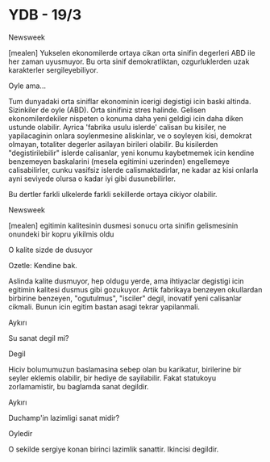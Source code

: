 # YDB - 19/3

Newsweek

[mealen] Yukselen ekonomilerde ortaya cikan orta sinifin degerleri ABD ile her zaman uyusmuyor. Bu orta sinif demokratliktan, ozgurluklerden uzak karakterler sergileyebiliyor.

Oyle ama...

Tum dunyadaki orta siniflar ekonominin icerigi degistigi icin baski altinda. Sizinkiler de oyle (ABD). Orta sinifiniz stres halinde. Gelisen ekonomilerdekiler nispeten o konuma daha yeni geldigi icin daha diken ustunde olabilir. Ayrica 'fabrika usulu islerde' calisan bu kisiler, ne yapilacaginin onlara soylenmesine aliskinlar, ve o soyleyen kisi, demokrat olmayan, totaliter degerler asilayan birileri olabilir. Bu kisilerden "degistirilebilir" islerde calisanlar, yeni konumu kaybetmemek icin kendine benzemeyen baskalarini (mesela egitimini uzerinden) engellemeye calisabilirler, cunku vasifsiz islerde calismaktadirlar, ne kadar az kisi onlarla ayni seviyede olursa o kadar iyi gibi dusunebilirler.

Bu dertler farkli ulkelerde farkli sekillerde ortaya cikiyor olabilir.

Newsweek

[mealen] egitimin kalitesinin dusmesi sonucu orta sinifin gelismesinin onundeki bir kopru yikilmis oldu

O kalite sizde de dusuyor

Ozetle: Kendine bak.

Aslinda kalite dusmuyor, hep oldugu yerde, ama ihtiyaclar degistigi icin egitimin kalitesi dusmus gibi gozukuyor. Artik fabrikaya benzeyen okullardan birbirine benzeyen, "ogutulmus", "isciler" degil, inovatif yeni calisanlar cikmali. Bunun icin egitim bastan asagi tekrar yapilanmali.

Aykırı

Su sanat degil mi?

Degil

Hiciv bolumumuzun baslamasina sebep olan bu karikatur, birilerine bir seyler eklemis olabilir, bir hediye de sayilabilir. Fakat statukoyu zorlamamistir, bu baglamda sanat degildir.

Aykırı

Duchamp'in lazimligi sanat midir?

Oyledir

O sekilde sergiye konan birinci lazimlik sanattir. Ikincisi degildir.
